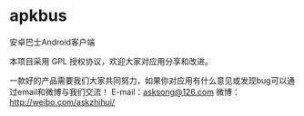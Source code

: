apkbus
======
安卓巴士Android客户端

本项目采用 GPL 授权协议，欢迎大家对应用分享和改进。

一款好的产品需要我们大家共同努力，如果你对应用有什么意见或发现bug可以通过email和微博与我们交流！
E-mail：asksong@126.com
微博：http://weibo.com/askzhihui/


